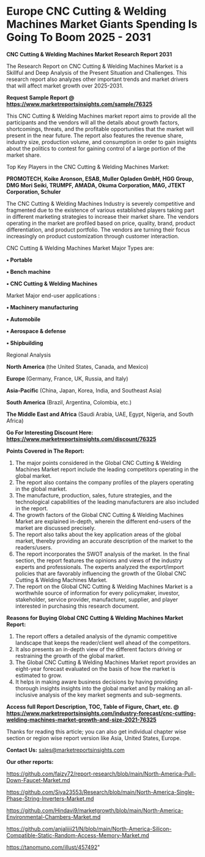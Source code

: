 # Europe CNC Cutting & Welding Machines Market Giants Spending Is Going To Boom 2025 - 2031

<strong>CNC Cutting & Welding Machines Market Research Report 2031</strong>

The Research Report on CNC Cutting & Welding Machines Market is a Skillful and Deep Analysis of the Present Situation and Challenges. This research report also analyzes other important trends and market drivers that will affect market growth over 2025-2031.

<strong>Request Sample Report @ <a href=https://www.marketreportsinsights.com/sample/76325>https://www.marketreportsinsights.com/sample/76325</a></strong>

This CNC Cutting & Welding Machines market report aims to provide all the participants and the vendors will all the details about growth factors, shortcomings, threats, and the profitable opportunities that the market will present in the near future. The report also features the revenue share, industry size, production volume, and consumption in order to gain insights about the politics to contest for gaining control of a large portion of the market share.

Top Key Players in the CNC Cutting & Welding Machines Market:

<strong>PROMOTECH, Koike Aronson, ESAB, Muller Opladen GmbH, HGG Group, DMG Mori Seiki, TRUMPF, AMADA, Okuma Corporation, MAG, JTEKT Corporation, Schuler</strong>

The CNC Cutting & Welding Machines Industry is severely competitive and fragmented due to the existence of various established players taking part in different marketing strategies to increase their market share. The vendors operating in the market are profiled based on price, quality, brand, product differentiation, and product portfolio. The vendors are turning their focus increasingly on product customization through customer interaction.

CNC Cutting & Welding Machines Market Major Types are:

<strong>• Portable

• Bench machine

• CNC Cutting & Welding Machines</strong>

Market Major end-user applications :

<strong>• Machinery manufacturing

• Automobile

• Aerospace & defense

• Shipbuilding</strong>

Regional Analysis

</u><strong><b>North America</b></strong> (the United States, Canada, and Mexico)

<strong><b>Europe </b></strong>(Germany, France, UK, Russia, and Italy)

<strong><b>Asia-Pacific</b></strong> (China, Japan, Korea, India, and Southeast Asia)

<strong><b>South America</b></strong> (Brazil, Argentina, Colombia, etc.)

<strong><b>The Middle East and Africa</b></strong> (Saudi Arabia, UAE, Egypt, Nigeria, and South Africa)

<strong>Go For Interesting Discount Here: <a href=https://www.marketreportsinsights.com/discount/76325>https://www.marketreportsinsights.com/discount/76325</a></strong>

<strong>Points Covered in The Report:</strong>
<ol>
  <li>The major points considered in the Global CNC Cutting & Welding Machines Market report include the leading competitors operating in the global market.</li>
  <li>The report also contains the company profiles of the players operating in the global market.</li>
  <li>The manufacture, production, sales, future strategies, and the technological capabilities of the leading manufacturers are also included in the report.</li>
  <li>The growth factors of the Global CNC Cutting & Welding Machines Market are explained in-depth, wherein the different end-users of the market are discussed precisely.</li>
  <li>The report also talks about the key application areas of the global market, thereby providing an accurate description of the market to the readers/users.</li>
  <li>The report incorporates the SWOT analysis of the market. In the final section, the report features the opinions and views of the industry experts and professionals. The experts analyzed the export/import policies that are favorably influencing the growth of the Global CNC Cutting & Welding Machines Market.</li>
  <li>The report on the Global CNC Cutting & Welding Machines Market is a worthwhile source of information for every policymaker, investor, stakeholder, service provider, manufacturer, supplier, and player interested in purchasing this research document.</li>
</ol>
<strong>Reasons for Buying Global CNC Cutting & Welding Machines Market Report:</strong>

<ol>
  <li>The report offers a detailed analysis of the dynamic competitive landscape that keeps the reader/client well ahead of the competitors.</li>
  <li>It also presents an in-depth view of the different factors driving or restraining the growth of the global market.</li>
  <li>The Global CNC Cutting & Welding Machines Market report provides an eight-year forecast evaluated on the basis of how the market is estimated to grow.</li>
  <li>It helps in making aware business decisions by having providing thorough insights insights into the global market and by making an all-inclusive analysis of the key market segments and sub-segments.</li>
</ol>
<strong>Access full Report Description, TOC, Table of Figure, Chart, etc. @ <a href=https://www.marketreportsinsights.com/industry-forecast/cnc-cutting-welding-machines-market-growth-and-size-2021-76325>https://www.marketreportsinsights.com/industry-forecast/cnc-cutting-welding-machines-market-growth-and-size-2021-76325</a></strong>


Thanks for reading this article; you can also get individual chapter wise section or region wise report version like Asia, United States, Europe.

<strong>Contact Us:</strong>
sales@marketreportsinsights.com

<strong>Our other reports:</strong>

<a href=https://github.com/faizy72/report-research/blob/main/North-America-Pull-Down-Faucet-Market.md>https://github.com/faizy72/report-research/blob/main/North-America-Pull-Down-Faucet-Market.md</a>

<a href=https://github.com/Siya23553/Research/blob/main/North-America-Single-Phase-String-Inverters-Market.md>https://github.com/Siya23553/Research/blob/main/North-America-Single-Phase-String-Inverters-Market.md</a>

<a href=https://github.com/Hindavi9/marketgrowth/blob/main/North-America-Environmental-Chambers-Market.md>https://github.com/Hindavi9/marketgrowth/blob/main/North-America-Environmental-Chambers-Market.md</a>

<a href=https://github.com/anjaliiii21/N/blob/main/North-America-Silicon-Compatible-Static-Random-Access-Memory-Market.md>https://github.com/anjaliiii21/N/blob/main/North-America-Silicon-Compatible-Static-Random-Access-Memory-Market.md</a>

<a href=https://tanomuno.com/illust/457492>https://tanomuno.com/illust/457492</a>"
